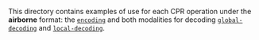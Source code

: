 This directory contains examples of use for each CPR operation under the **airborne** format: the [`encoding`](encoding) and both modalities for decoding [`global-decoding`](global-decoding) and [`local-decoding`](local-decoding).

